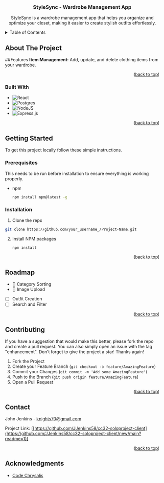 <!-- PROJECT LOGO -->
<br />
<div align="center">
    <h3 align="center">StyleSync - Wardrobe Management App</h3>

  <p align="center">
    StyleSync is a wardrobe management app that helps you organize and optimize your closet, making it easier to create stylish outfits effortlessly.
  </p>
</div>



<!-- TABLE OF CONTENTS -->
<details>
  <summary>Table of Contents</summary>
  <ol>
    <li>
      <a href="#about-the-project">About The Project</a>
      <ul>
        <li><a href="#built-with">Built With</a></li>
      </ul>
    </li>
    <li>
      <a href="#getting-started">Getting Started</a>
      <ul>
        <li><a href="#prerequisites">Prerequisites</a></li>
        <li><a href="#installation">Installation</a></li>
      </ul>
    </li>
    <li><a href="#usage">Usage</a></li>
    <li><a href="#roadmap">Roadmap</a></li>
    <li><a href="#contributing">Contributing</a></li>
    <li><a href="#license">License</a></li>
    <li><a href="#contact">Contact</a></li>
    <li><a href="#acknowledgments">Acknowledgments</a></li>
  </ol>
</details>



<!-- ABOUT THE PROJECT -->
## About The Project
##Features
**Item Management:** Add, update, and delete clothing items from your wardrobe.



<p align="right">(<a href="#readme-top">back to top</a>)</p>



### Built With

* ![React](https://img.shields.io/badge/react-%2320232a.svg?style=for-the-badge&logo=react&logoColor=%2361DAFB)
* ![Postgres](https://img.shields.io/badge/postgres-%23316192.svg?style=for-the-badge&logo=postgresql&logoColor=white)
* ![NodeJS](https://img.shields.io/badge/node.js-6DA55F?style=for-the-badge&logo=node.js&logoColor=white)
* ![Express.js](https://img.shields.io/badge/express.js-%23404d59.svg?style=for-the-badge&logo=express&logoColor=%2361DAFB)


<p align="right">(<a href="#readme-top">back to top</a>)</p>



<!-- GETTING STARTED -->
## Getting Started

To get this project locally follow these simple instructions.

### Prerequisites

This needs to be run before installation to ensure everything is working properly.
* npm
  ```sh
  npm install npm@latest -g
  ```

### Installation

1.  Clone the repo
   ```sh
   git clone https://github.com/your_username_/Project-Name.git
   ```
2. Install NPM packages
   ```sh
   npm install
   ```


<p align="right">(<a href="#readme-top">back to top</a>)</p>


<!-- ROADMAP -->
## Roadmap

- [] Category Sorting
- [] Image Upload
- [ ] Outfit Creation
- [ ] Search and Filter

<p align="right">(<a href="#readme-top">back to top</a>)</p>

<!-- CONTRIBUTING -->
## Contributing

If you have a suggestion that would make this better, please fork the repo and create a pull request. You can also simply open an issue with the tag "enhancement".
Don't forget to give the project a star! Thanks again!

1. Fork the Project
2. Create your Feature Branch (`git checkout -b feature/AmazingFeature`)
3. Commit your Changes (`git commit -m 'Add some AmazingFeature'`)
4. Push to the Branch (`git push origin feature/AmazingFeature`)
5. Open a Pull Request

<p align="right">(<a href="#readme-top">back to top</a>)</p>


<!-- CONTACT -->
## Contact

John Jenkins - knights70@gmail.com

Project Link: [[https://github.com/JJenkins58/cc32-soloproject-client](https://github.com/JJenkins58/cc32-soloproject-client/new/main?readme=1)]

<p align="right">(<a href="#readme-top">back to top</a>)</p>



<!-- ACKNOWLEDGMENTS -->
## Acknowledgments

* [Code Chrysalis](https://www.codechrysalis.io/)
